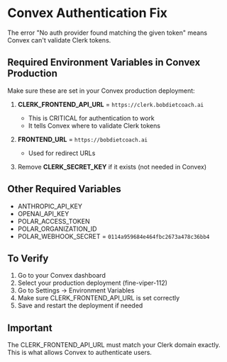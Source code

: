 # Convex Authentication Fix

The error "No auth provider found matching the given token" means Convex can't validate Clerk tokens.

## Required Environment Variables in Convex Production

Make sure these are set in your Convex production deployment:

1. **CLERK_FRONTEND_API_URL** = `https://clerk.bobdietcoach.ai`
   - This is CRITICAL for authentication to work
   - It tells Convex where to validate Clerk tokens

2. **FRONTEND_URL** = `https://bobdietcoach.ai`
   - Used for redirect URLs

3. Remove **CLERK_SECRET_KEY** if it exists (not needed in Convex)

## Other Required Variables
- ANTHROPIC_API_KEY
- OPENAI_API_KEY
- POLAR_ACCESS_TOKEN
- POLAR_ORGANIZATION_ID
- POLAR_WEBHOOK_SECRET = `0114a959684e464fbc2673a478c36bb4`

## To Verify
1. Go to your Convex dashboard
2. Select your production deployment (fine-viper-112)
3. Go to Settings → Environment Variables
4. Make sure CLERK_FRONTEND_API_URL is set correctly
5. Save and restart the deployment if needed

## Important
The CLERK_FRONTEND_API_URL must match your Clerk domain exactly. This is what allows Convex to authenticate users.